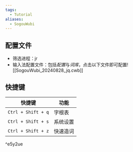 ```yaml
---
tags:
  - Tutorial
aliases:
  - SogouWubi
---
```

## 配置文件
- 筛选进程：jr 
- 输入法配置文件：包括*配置*与*词库*，点击以下文件即可配置![[SogouWubi_20240828_jq.cwb]]
## 快捷键

| 快捷键                | 功能   |
| ------------------ | ---- |
| `Ctrl + Shift + q` | 字根表  |
| `Ctrl + Shift + s` | 系统设置 |
| `Ctrl + Shift + z` | 快速造词 |

^e5y2ue
